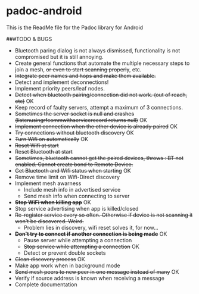 # padoc-android

This is the ReadMe file for the Padoc library for Android

###TODO & BUGS

* Bluetooth paring dialog is not always dismissed, functionality is not compromised but it is still annoying.
* Create general functions that automate the multiple necessary steps to join a mesh, ~~or even to start scanning properly~~, etc.
* ~~Integrate peer names and hops and make them available.~~
* Detect and implement deconnections!
* Implement priority peers/leaf nodes.
* ~~Detect when bluetooth pairing/connection did not work. (out of reach, etc)~~ OK
* Keep record of faulty servers, attempt a maximum of 3 connections.
* ~~Sometimes the server socket is null and crashes (listenusingrfcommwithservicerecord returns null)~~ OK
* ~~Implement connection when the other device is already paired~~ OK
* ~~Try connections without bluetooth discovery~~ OK
* ~~Turn Wifi on automatically~~ OK
* ~~Reset Wifi at start~~
* ~~Reset Bluetooth at start~~
* ~~Sometimes, bluetooth cannot get the paired devices, throws : BT not enabled. Cannot create bond to Remote Device.~~
* ~~Get Bluetooth and Wifi status when starting~~ OK
* Remove time limit on Wifi-Direct discovery
* Implement mesh awarness
	* Include mesh info in advertised service
	* Send mesh info when connecting to server
* ~~__Stop WiFi when killing app__~~ OK
* Stop service advertising when app is killed/closed 
* ~~Re-register service every so often. Otherwise if device is not scanning it won't be discovered. Weird.~~
	* Problem lies in discovery, wifi reset solves it, for now...
* ~~__Don't try to connect if another connection is being made__~~ OK
	* Pause server while attempting a connection
	* ~~Stop service while attempting a connection~~ OK
	* Detect or prevent double sockets
* ~~Clean discovery process~~ OK
* Make app work when in background mode
* ~~Send mesh peers to new peer in one message instead of many~~ OK
* Verify if source address is known when receiving a message
* Complete documentation
